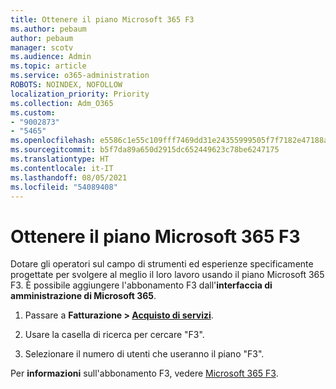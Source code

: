 ```yaml
---
title: Ottenere il piano Microsoft 365 F3
ms.author: pebaum
author: pebaum
manager: scotv
ms.audience: Admin
ms.topic: article
ms.service: o365-administration
ROBOTS: NOINDEX, NOFOLLOW
localization_priority: Priority
ms.collection: Adm_O365
ms.custom:
- "9002873"
- "5465"
ms.openlocfilehash: e5586c1e55c109fff7469dd31e24355999505f7f7182e47188af10db1b8bd772
ms.sourcegitcommit: b5f7da89a650d2915dc652449623c78be6247175
ms.translationtype: HT
ms.contentlocale: it-IT
ms.lasthandoff: 08/05/2021
ms.locfileid: "54089408"
---
```

# <a name="get-the-microsoft-365-f3-plan"></a>Ottenere il piano Microsoft 365 F3

Dotare gli operatori sul campo di strumenti ed esperienze specificamente progettate per svolgere al meglio il loro lavoro usando il piano Microsoft 365 F3. È possibile aggiungere l'abbonamento F3 dall'**interfaccia di amministrazione di Microsoft 365**.

1. Passare a **Fatturazione > [Acquisto di servizi](https://go.microsoft.com/fwlink/p/?linkid=868433)**.

2. Usare la casella di ricerca per cercare "F3".

3. Selezionare il numero di utenti che useranno il piano "F3".

Per **informazioni** sull'abbonamento F3, vedere [Microsoft 365 F3](https://www.microsoft.com/microsoft-365/microsoft-365-enterprise-f3?activetab=pivot%3aoverviewtab).
